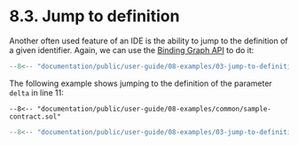 # 8.3. Jump to definition

Another often used feature of an IDE is the ability to jump to the definition of a given identifier. Again, we can use the [Binding Graph API](../../07-semantic-analysis/02-binding-graph/index.md) to do it:

```ts title="jump-to-definition.mts"
--8<-- "documentation/public/user-guide/08-examples/03-jump-to-definition/examples/jump-to-definition.mts"
```

The following example shows jumping to the definition of the parameter `delta` in line 11:

```solidity linenums="1" hl_lines="9 11"
--8<-- "documentation/public/user-guide/08-examples/common/sample-contract.sol"
```

```ts title="test-jump-to-definition.mts"
--8<-- "documentation/public/user-guide/08-examples/03-jump-to-definition/examples/test-jump-to-definition.test.mts"
```
